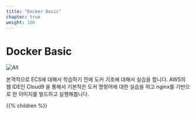 ```yaml
---
title: "Docker Basic"
chapter: true
weight: 100
---
```


# Docker Basic

![Alt](/images/docker/docker.png "docker")

본격적으로 ECS에 대해서 학습하기 전에 도커 기초에 대해서 실습을 합니다. AWS의 웹 IDE인 Cloud9 을 통해서 기본적은 도커 명령어에 대한 실습을 하고 nginx를 기반으로 한 이미지를 빌드하고 실행해봅니다.


{{% children %}}
